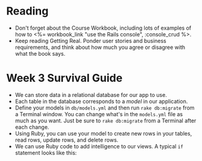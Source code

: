 # Reading

* Don't forget about the Course Workbook, including lots of examples of how to <%= workbook_link "use the Rails console", :console_crud %>.
* Keep reading Getting Real.  Ponder user stories and business requirements, and think about how much you agree or disagree with what the book says.

# Week 3 Survival Guide

* We can store data in a relational database for our app to use.
* Each table in the database corresponds to a *model* in our application.
* Define your models in `db/models.yml` and then run `rake db:migrate` from a Terminal window.  You can change what's in the `models.yml` file as much as you want.  Just be sure to `rake db:migrate` from a Terminal after each change.
* Using Ruby, you can use your model to create new rows in your tables, read rows, update rows, and delete rows.  
* We can use Ruby code to add intelligence to our views.  A typical `if` statement looks like this:


